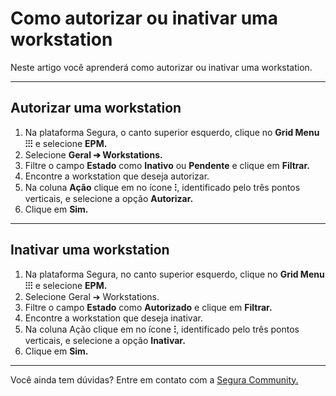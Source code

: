 # Como autorizar ou inativar uma workstation

Neste artigo você aprenderá como autorizar ou inativar uma workstation.

* * *

## Autorizar uma workstation

1. Na plataforma Segura, o canto superior esquerdo, clique no **Grid Menu ⁝⁝⁝** e selecione **EPM.**
2. Selecione **Geral ➔ Workstations.**
3. Filtre o campo **Estado** como **Inativo** ou **Pendente** e clique em **Filtrar.**
4. Encontre a workstation que deseja autorizar.
5. Na coluna **Ação** clique em no ícone **⁝**, identificado pelo três pontos verticais, e selecione a opção **Autorizar.**
6. Clique em **Sim.**

* * *

## Inativar uma workstation

1. Na plataforma Segura, no canto superior esquerdo, clique no **Grid Menu ⁝⁝⁝** e selecione **EPM.**
2. Selecione Geral ➔ Workstations.
3. Filtre o campo **Estado** como **Autorizado** e clique em **Filtrar.**
4. Encontre a workstation que deseja inativar.
5. Na coluna Ação clique em no ícone **⁝**, identificado pelo três pontos verticais, e selecione a opção **Inativar.**
6. Clique em **Sim.**

* * *

Você ainda tem dúvidas? Entre em contato com a [Segura Community.](https://community.Segura.io/)
